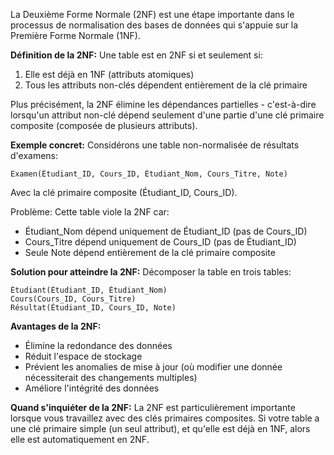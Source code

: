 La Deuxième Forme Normale (2NF) est une étape importante dans le processus de normalisation des bases de données qui s'appuie sur la Première Forme Normale (1NF).

**Définition de la 2NF:**
Une table est en 2NF si et seulement si:
1. Elle est déjà en 1NF (attributs atomiques)
2. Tous les attributs non-clés dépendent entièrement de la clé primaire

Plus précisément, la 2NF élimine les dépendances partielles - c'est-à-dire lorsqu'un attribut non-clé dépend seulement d'une partie d'une clé primaire composite (composée de plusieurs attributs).

**Exemple concret:**
Considérons une table non-normalisée de résultats d'examens:

```
Examen(Étudiant_ID, Cours_ID, Étudiant_Nom, Cours_Titre, Note)
```

Avec la clé primaire composite (Étudiant_ID, Cours_ID).

Problème: Cette table viole la 2NF car:
- Étudiant_Nom dépend uniquement de Étudiant_ID (pas de Cours_ID)
- Cours_Titre dépend uniquement de Cours_ID (pas de Étudiant_ID)
- Seule Note dépend entièrement de la clé primaire composite

**Solution pour atteindre la 2NF:**
Décomposer la table en trois tables:

```
Étudiant(Étudiant_ID, Étudiant_Nom)
Cours(Cours_ID, Cours_Titre)
Résultat(Étudiant_ID, Cours_ID, Note)
```

**Avantages de la 2NF:**
- Élimine la redondance des données
- Réduit l'espace de stockage
- Prévient les anomalies de mise à jour (où modifier une donnée nécessiterait des changements multiples)
- Améliore l'intégrité des données

**Quand s'inquiéter de la 2NF:**
La 2NF est particulièrement importante lorsque vous travaillez avec des clés primaires composites. Si votre table a une clé primaire simple (un seul attribut), et qu'elle est déjà en 1NF, alors elle est automatiquement en 2NF.
